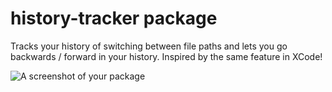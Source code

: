 # history-tracker package

Tracks your history of switching between file paths and lets you go backwards / forward in your history. Inspired by the same feature in XCode!

![A screenshot of your package](https://f.cloud.github.com/assets/69169/2290250/c35d867a-a017-11e3-86be-cd7c5bf3ff9b.gif)
